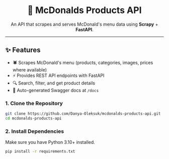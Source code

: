 <h1 align="center"> 🍔 McDonalds Products API </h1>

<p align="center">
  An API that scrapes and serves McDonald's menu data using <b>Scrapy</b> + <b>FastAPI</b>.
</p>

---

## ✨ Features

- 🕷️ Scrapes McDonald's menu (products, categories, images, prices where available)  
- ⚡ Provides REST API endpoints with FastAPI  
- 🔍 Search, filter, and get product details  
- 📑 Auto-generated Swagger docs at `/docs`

### 1. Clone the Repository

```bash
git clone https://github.com/Danya-Oleksuk/mcdonalds-products-api.git
cd mcdonalds-products-api
```

### 2. Install Dependencies

Make sure you have Python 3.10+ installed.

```bash
pip install -r requirements.txt
```
